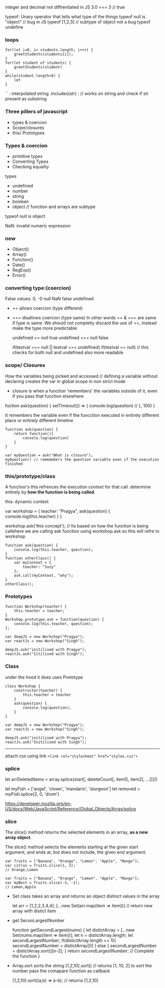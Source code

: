 integer and decimal not diffrentiated in JS
3.0 === 3 // true

typeof: Unary operator that tells what type of the things
typeof null is "object" // bug in JS
typeof [1,2,3] // subtype of object not a bug
typeof undefine

### loops
    for(let i=0, i< students.length; i++>) {
        greetStudents(students[i]);
    }
    for(let student of students) {
        greetStudents(student)
    }
    while(student.length>0) {
        let 
    }

`` : interpolated string
.includes(str) : // works on string and check if str present as substring

### Three pillers of javascript
- types & coercion
- Scope/closures
- this/ Prototypes

### Types & coercion

- primitive types
- Converting Types
- Checking equality

types
- undefined
- number
- string
- boolean
- object // function and arrays are subtype

typeof null is object

NaN: invalid numeric expression

### new
- Object()
- Array()
- Function()
- Date()
- RegExp()
- Error()

### converting type:(coercion)
False values: 
0, -0
null
NaN
false
undefined

- == allows coercion (type different)
- === disallows coercion (type same)
In other words == & === are same if type is same. We should not completly discard the use of ==, instead make the type more predictable

    undefined == null
    true
    undefined === null
    false

    if(testval === null || testval === undefined)
    if(testval == null) // this checks for both null and undefined also more readable


### scope/ Closures

How the variables being picked and accessed
// defining a variable without declaring creates the var in global scope in non strict mode 

- closure is when a function 'remembers' the variables outside of it, even if you pass that function elsewhere

fuction ask(question) {
    setTimeout(() => {
        console.log(question) // 
    }, 100)
}


It remembers the variable even if the funcction executed in entirely different place or entirely different timeline

    function ask(question) {
        return function(){
            console.log(question)
        }
    }

    var myQuestion = ask("What is closure");
    myQuestion() // rememebers the question variable even if the execution finished

### this/prototype/class

A function's this refrences the execution context for that call. determine entirely by **how the function is being called**.

this: dynamic context

var workshop = {
    teacher: "Pragya",
    ask(question) {
        console.log(this.teacher)
    }
}

workshop.ask('this concept');
// Its based on how the function is being callehere we are calling ask function using workshop.ask so this will refre to workshop

    function ask(question) {
        console.log(this.teacher, question);
    }
    function otherClass() {
        var myContext = {
            teacher: "Suzy"
        };
        ask.call(myContext, "why");
    }
    otherClass();


### Prototypes

    function Workshop(teacher) {
        this.teacher = teacher;
    }
    Workshop.prototype.ask = function(question) {
        console.log(this.teacher, question);
    };

    var deepJS = new Workshop("Pragya");
    var reactJs = new Workshop("Singh");

    deepJS.ask("initilised with Pragya");
    reactJs.ask("Iitilised with Singh");



### Class

under the hood it does uses Prototype

    class Workshop {
        constructor(teacher) {
            this.teacher = teacher
        }
        ask(question) {
            console.log(question);
        }
    }

    var deepJS = new Workshop("Pragya");
    var reactJs = new Workshop("Singh");

    deepJS.ask("initilised with Pragya");
    reactJs.ask("Initilised with Singh");

------------------------------------------------
attach css using link
`<link rel="stylesheet" href="styles.css">`

### splice
let arrDeletedItems = array.splice(start[, deleteCount[, item1[, item2[, ...]]]])

let myFish = ['angel', 'clown', 'mandarin', 'sturgeon']
let removed = myFish.splice(2, 0, 'drum')

https://developer.mozilla.org/en-US/docs/Web/JavaScript/Reference/Global_Objects/Array/splice


### slice
The slice() method returns the selected elements in an array, **as a new array object**.

The slice() method selects the elements starting at the given start argument, and ends at, but does not include, the given end argument.

    var fruits = ["Banana", "Orange", "Lemon", "Apple", "Mango"];
    var citrus = fruits.slice(1, 3);
    // Orange,Lemon

    var fruits = ["Banana", "Orange", "Lemon", "Apple", "Mango"];
    var myBest = fruits.slice(-3, -1);
    // Lemon,Apple


- Set class takes an array and returns an object distinct values in the array

    let arr = [1,2,2,3,4,4];
    [...new Set(arr.map(item => item))] // return new array with distict item

- get SeconLargestNumber

    function getSecondLargest(nums) {
        let distictArray = [...new Set(nums.map(item => item))];
        let n = distictArray.length;
        let secondLargestNumber;
        if(distictArray.length == 1){
            secondLargestNumber = distictArray[0]
        } 
        else {
        secondLargestNumber = distictArray.sort()[n-2];
        }
        return secondLargestNumber;
        // Complete the function
    }


- Array.sort sorts the string 
[1,2,10].sort() // returns [1, 10, 2]
to sort the number pass the comapare function as callback

    [1,2,10].sort((a,b) => a-b); // returns [1,2,10]









